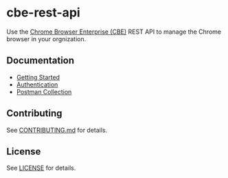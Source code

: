 # cbe-rest-api

Use the [Chrome Browser Enterprise (CBE)](https://support.google.com/chrome/a/topic/9025410?hl=en&ref_topic=4386754) REST API to manage the Chrome browser in your orgnization. 

## Documentation
* [Getting Started](/docs/start.md)
* [Authentication](docs/auth.md)
* [Postman Collection](docs/postmanColl.md)


## Contributing
See [CONTRIBUTING.md](CONTRIBUTING.md) for details.

## License
See [LICENSE](LICENSE) for details.
